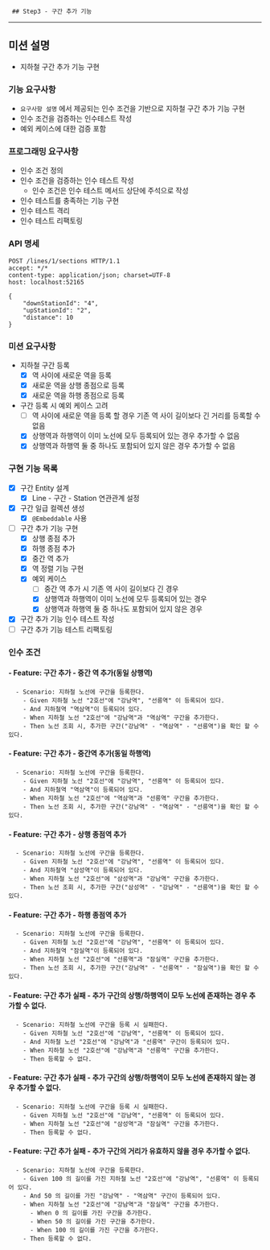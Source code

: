      ## Step3 - 구간 추가 기능
---

## 미션 설명

- 지하철 구간 추가 기능 구현

### 기능 요구사항

- `요구사항 설명` 에서 제공되는 인수 조건을 기반으로 지하철 구간 추가 기능 구현
- 인수 조건을 검증하는 인수테스트 작성
- 예외 케이스에 대한 검증 포함

### 프로그래밍 요구사항

- 인수 조건 정의
- 인수 조건을 검증하는 인수 테스트 작성
    - 인수 조건은 인수 테스트 메서드 상단에 주석으로 작성
- 인수 테스트를 충족하는 기능 구현
- 인수 테스트 격리
- 인수 테스트 리팩토링

### API 명세

```http request
POST /lines/1/sections HTTP/1.1
accept: */*
content-type: application/json; charset=UTF-8
host: localhost:52165

{
    "downStationId": "4",
    "upStationId": "2",
    "distance": 10
}
```

### 미션 요구사항
- 지하철 구간 등록
  - [x] 역 사이에 새로운 역을 등록
  - [x] 새로운 역을 상행 종점으로 등록
  - [x] 새로운 역을 하행 종점으로 등록
- 구간 등록 시 예외 케이스 고려
  - [ ] 역 사이에 새로운 역을 등록 할 경우 기존 역 사이 길이보다 긴 거리를 등록할 수 없음
  - [x] 상행역과 하행역이 이미 노선에 모두 등록되어 있는 경우 추가할 수 없음
  - [x] 상행역과 하행역 둘 중 하나도 포함되어 있지 않은 경우 추가할 수 없음

### 구현 기능 목록
- [x] 구간 Entity 설계
  - [x] Line - 구간 - Station 연관관계 설정
- [x] 구간 일급 컬렉션 생성
  - [x] `@Embeddable` 사용
- [ ] 구간 추가 기능 구현
  - [x] 상행 종점 추가
  - [x] 하행 종점 추가
  - [x] 중간 역 추가
  - [x] 역 정렬 기능 구현
  - [x] 예외 케이스
    - [ ] 중간 역 추가 시 기존 역 사이 길이보다 긴 경우
    - [x] 상행역과 하행역이 이미 노선에 모두 등록되어 있는 경우
    - [x] 상행역과 하행역 둘 중 하나도 포함되어 있지 않은 경우
- [x] 구간 추가 기능 인수 테스트 작성
- [ ] 구간 추가 기능 테스트 리팩토링

### 인수 조건
#### - Feature: 구간 추가 - 중간 역 추가(동일 상행역)
```text
  - Scenario: 지하철 노선에 구간을 등록한다.
    - Given 지하철 노선 "2호선"에 "강남역", "선릉역" 이 등록되어 있다.
    - And 지하철역 "역삼역"이 등록되어 있다.
    - When 지하철 노선 "2호선"에 "강남역"과 "역삼역" 구간을 추가한다.
    - Then 노선 조회 시, 추가한 구간("강남역" - "역삼역" - "선릉역")을 확인 할 수 있다.
```

#### - Feature: 구간 추가 - 중간역 추가(동일 하행역)
```text
  - Scenario: 지하철 노선에 구간을 등록한다.
    - Given 지하철 노선 "2호선"에 "강남역", "선릉역" 이 등록되어 있다.
    - And 지하철역 "역삼역"이 등록되어 있다.
    - When 지하철 노선 "2호선"에 "역삼역"과 "선릉역" 구간을 추가한다.
    - Then 노선 조회 시, 추가한 구간("강남역" - "역삼역" - "선릉역")을 확인 할 수 있다.
```

#### - Feature: 구간 추가 - 상행 종점역 추가
```text
  - Scenario: 지하철 노선에 구간을 등록한다.
    - Given 지하철 노선 "2호선"에 "강남역", "선릉역" 이 등록되어 있다.
    - And 지하철역 "삼성역"이 등록되어 있다.
    - When 지하철 노선 "2호선"에 "삼성역"과 "강남역" 구간을 추가한다.
    - Then 노선 조회 시, 추가한 구간("삼성역" - "강남역" - "선릉역")을 확인 할 수 있다.
```
#### - Feature: 구간 추가 - 하행 종점역 추가
```text
  - Scenario: 지하철 노선에 구간을 등록한다.
    - Given 지하철 노선 "2호선"에 "강남역", "선릉역" 이 등록되어 있다.
    - And 지하철역 "잠실역"이 등록되어 있다.
    - When 지하철 노선 "2호선"에 "선릉역"과 "잠실역" 구간을 추가한다.
    - Then 노선 조회 시, 추가한 구간("강남역" - "선릉역" - "잠실역")을 확인 할 수 있다.
```

#### - Feature: 구간 추가 실패 - 추가 구간의 상행/하행역이 모두 노선에 존재하는 경우 추가할 수 없다.
```text
  - Scenario: 지하철 노선에 구간을 등록 시 실패한다.
    - Given 지하철 노선 "2호선"에 "강남역", "선릉역" 이 등록되어 있다.
    - And 지하철 노선 "2호선"에 "강남역"과 "선릉역" 구간이 등록되어 있다.
    - When 지하철 노선 "2호선"에 "강남역"과 "선릉역" 구간을 추가한다.
    - Then 등록할 수 없다.
```

#### - Feature: 구간 추가 실패 - 추가 구간의 상행/하행역이 모두 노선에 존재하지 않는 경우 추가할 수 없다.
```text
  - Scenario: 지하철 노선에 구간을 등록 시 실패한다.
    - Given 지하철 노선 "2호선"에 "강남역", "선릉역" 이 등록되어 있다.
    - When 지하철 노선 "2호선"에 "삼성역"과 "잠실역" 구간을 추가한다.
    - Then 등록할 수 없다.
```

#### - Feature: 구간 추가 실패 - 추가 구간의 거리가 유효하지 않을 경우 추가할 수 없다.
```text
  - Scenario: 지하철 노선에 구간을 등록한다.
    - Given 100 의 길이를 가진 지하철 노선 "2호선"에 "강남역", "선릉역" 이 등록되어 있다.
    - And 50 의 길이를 가진 "강남역" - "역삼역" 구간이 등록되어 있다.
    - When 지하철 노선 "2호선"에 "강남역"과 "잠실역" 구간을 추가한다.
      - When 0 의 길이를 가진 구간을 추가한다.
      - When 50 의 길이를 가진 구간을 추가한다.
      - When 100 의 길이를 가진 구간을 추가한다.
    - Then 등록할 수 없다.
```

